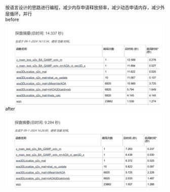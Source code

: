 按语言设计的思路进行编程，减少内存申请释放频率，减少动态申请内存，减少外层循环，并行  
before
![Image](assets/before.png)
after
![Image](assets/after.png)
